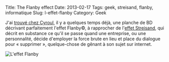 Title:      The Flanby effect
Date:       2013-02-17
Tags:       geek, streisand, flanby, informatique
Slug:       l-effet-flanby
Category:   Geek

J'ai [trouvé chez Cyroul][1], il y a quelques temps déjà, une planche de BD 
décrivant parfaitement l'effet Flanby©, à rapprocher de l'[effet Streisand][2], 
qui décrit en substance ce qu'il se passe quand une entreprise, ou une 
personnalité, décide d'employer la force brute en lieu et place du dialogue 
pour « supprimer », quelque-chose de gênant à son sujet sur internet.

![L'effet Flanby](/static/images/flanby-effect.jpg)


  [1]: http://www.cyroul.com/reseaux-sociaux/dis-papy-cest-quoi-leffet-flamby/
  [2]: http://fr.wikipedia.org/wiki/Effet_Streisand  
